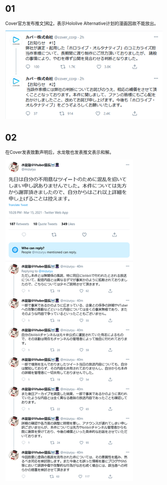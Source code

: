 # 01

Cover官方发布推文[1](https://twitter.com/cover_corp/status/1371627292422643712)和[2](https://twitter.com/cover_corp/status/1371627293278306304)，表示Hololive Alternative计划的漫画因故不能放出。

![推文截图](img-cover-hololive-alt.png)

# 02

在Cover发表致歉声明后，水龙敬也发表推文表示和解。

![推文截图](img-mizuryu-tweet.png)